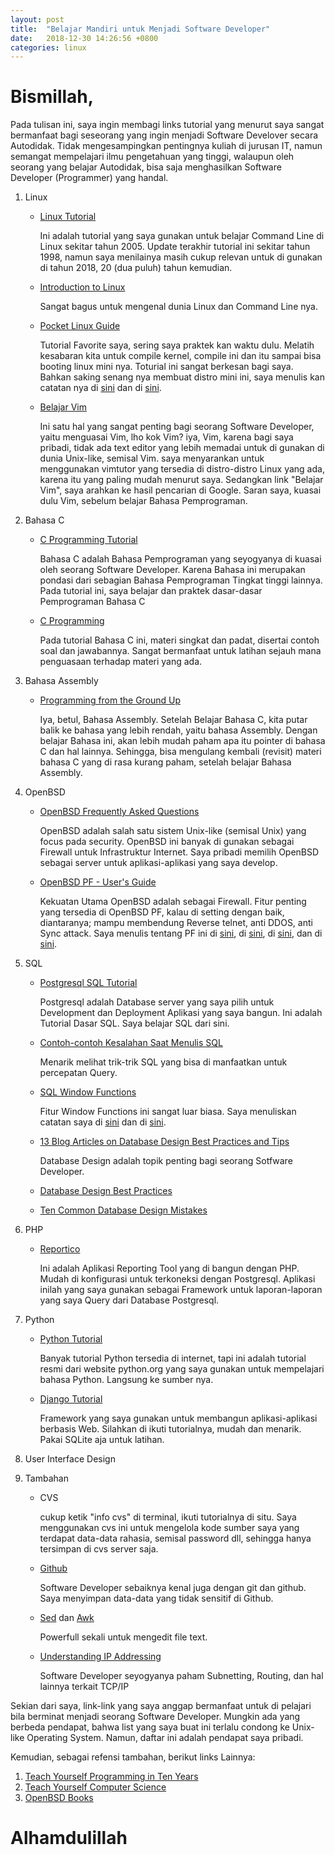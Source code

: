 ```yaml
---
layout: post
title:  "Belajar Mandiri untuk Menjadi Software Developer"
date:   2018-12-30 14:26:56 +0800
categories: linux
---
```


# Bismillah,

Pada tulisan ini, saya ingin membagi links tutorial yang menurut saya sangat bermanfaat
bagi seseorang yang ingin menjadi Software Develover secara Autodidak. Tidak
mengesampingkan pentingnya kuliah di jurusan IT, namun semangat mempelajari ilmu
pengetahuan yang tinggi, walaupun oleh seorang yang belajar Autodidak, bisa saja
menghasilkan Software Developer (Programmer) yang handal.

1.  Linux
    -	[Linux Tutorial](https://www.tldp.org/LDP/gs/node5.html)

	    Ini adalah tutorial yang saya gunakan untuk belajar Command Line di Linux
	    sekitar tahun 2005. Update terakhir tutorial ini sekitar tahun 1998, namun
	    saya menilainya masih cukup relevan untuk di gunakan di tahun 2018, 20 (dua puluh)
	    tahun kemudian.

    -	[Introduction to Linux](https://www.tldp.org/LDP/intro-linux/html/index.html)

	    Sangat bagus untuk mengenal dunia Linux dan Command Line nya.

    -	[Pocket Linux Guide](https://www.tldp.org/LDP/Pocket-Linux-Guide/html/index.html)

	    Tutorial Favorite saya, sering saya praktek kan waktu dulu. Melatih kesabaran
	    kita untuk compile kernel, compile ini dan itu sampai bisa booting linux mini nya.
	    Toturial ini sangat berkesan bagi saya. Bahkan saking senang nya membuat distro
	    mini ini, saya menulis kan catatan nya di
	    [sini](https://muntaza.wordpress.com/2009/09/07/compile-kernel-linux-2-6-30/) dan di
	    [sini](https://muntaza.wordpress.com/2009/09/07/membuat-distro-mini-pada-flash-disk/).

    -	[Belajar Vim](https://www.google.com/search?q=learn+vim)

	    Ini satu hal yang sangat penting bagi seorang Software Developer, yaitu menguasai Vim,
	    lho kok Vim? iya, Vim, karena bagi saya pribadi, tidak ada text editor yang
	    lebih memadai untuk di gunakan di dunia Unix-like, semisal Vim. saya menyarankan
	    untuk menggunakan vimtutor yang tersedia di distro-distro Linux yang ada, karena
	    itu yang paling mudah menurut saya. Sedangkan link "Belajar Vim", saya arahkan ke
	    hasil pencarian di Google. Saran saya, kuasai dulu Vim, sebelum belajar Bahasa
	    Pemprograman.

2.  Bahasa C
    -	[C Programming Tutorial](http://markburgess.org/CTutorial/CTutorial.html)

	    Bahasa C adalah Bahasa Pemprograman yang seyogyanya di kuasai oleh seorang Software
	    Developer. Karena Bahasa ini merupakan pondasi dari sebagian Bahasa Pemprograman
	    Tingkat tinggi lainnya. Pada tutorial ini, saya belajar dan praktek dasar-dasar
	    Pemprograman Bahasa C

    -	[C Programming](http://www.eskimo.com/~scs/cclass/cclass.html)

	    Pada tutorial Bahasa C ini, materi singkat dan padat, disertai contoh soal dan jawabannya.
	    Sangat bermanfaat untuk latihan sejauh mana penguasaan terhadap materi yang ada.

3.  Bahasa Assembly
    -	[Programming from the Ground Up](http://savannah.nongnu.org/projects/pgubook/)

	    Iya, betul, Bahasa Assembly. Setelah Belajar Bahasa C, kita putar balik ke bahasa yang
	    lebih rendah, yaitu bahasa Assembly. Dengan belajar Bahasa ini, akan lebih mudah
	    paham apa itu pointer di bahasa C dan hal lainnya. Sehingga, bisa mengulang
	    kembali (revisit) materi bahasa C yang di rasa kurang paham, setelah belajar
	    Bahasa Assembly.

4.  OpenBSD
    -	[OpenBSD Frequently Asked Questions](https://www.openbsd.org/faq/)

	    OpenBSD adalah salah satu sistem Unix-like (semisal Unix) yang focus pada security.
	    OpenBSD ini banyak di gunakan sebagai Firewall untuk Infrastruktur Internet. Saya pribadi
	    memilih OpenBSD sebagai server untuk aplikasi-aplikasi yang saya develop.

    -	[OpenBSD PF - User's Guide](https://www.openbsd.org/faq/pf/index.html)

	    Kekuatan Utama OpenBSD adalah sebagai Firewall. Fitur penting yang tersedia
	    di OpenBSD PF, kalau di setting dengan baik, diantaranya; mampu membendung Reverse
	    telnet, anti DDOS, anti Sync attack. Saya menulis tentang PF ini di
	    [sini](https://muntaza.wordpress.com/2011/04/28/openbsd-pf-sebagai-firewall-oleh-muhammad-muntaza-bin-hatta/),
	    di [sini](https://muntaza.wordpress.com/2011/10/11/pantau-log-ip-yang-melakukan-abuse-di-pf-openbsd/),
	    di [sini](https://muntaza.wordpress.com/2014/12/20/openbsd-pf-firewall-for-small-office-web-server/),
            dan di
	    [sini](https://muntaza.wordpress.com/2016/08/17/openbsd-pf-firewall-untuk-terima-koneksi-hanya-dari-ip-indonesia/).

6.  SQL
    -	[Postgresql SQL Tutorial](https://www.postgresql.org/docs/11/tutorial.html)

	    Postgresql adalah Database server yang saya pilih untuk Development dan Deployment Aplikasi
	    yang saya bangun. Ini adalah Tutorial Dasar SQL. Saya belajar SQL dari sini.

    -	[Contoh-contoh Kesalahan Saat Menulis SQL](https://blog.jooq.org/2013/07/30/10-common-mistakes-java-developers-make-when-writing-sql/)

	    Menarik melihat trik-trik SQL yang bisa di manfaatkan untuk percepatan Query.

    -	[SQL Window Functions](https://blog.jooq.org/2013/11/03/probably-the-coolest-sql-feature-window-functions/)

	    Fitur Window Functions ini sangat luar biasa. Saya menuliskan catatan saya di
	    [sini](https://github.com/muntaza/Open_Persediaan/blob/master/perhitungan_saldo.md)
	    dan di
	    [sini](https://github.com/muntaza/Open_Persediaan/blob/master/perhitungan_persediaan.md).

    -	[13 Blog Articles on Database Design Best Practices and Tips](https://www.vertabelo.com/blog/notes-from-the-lab/13-blog-articles-with-database-design-tips-and-best-practices)

	    Database Design adalah topik penting bagi seorang Sotfware Developer.

    -	[Database Design Best Practices](https://conceptainc.com/blog/10-database-design-best-practices/)

    -	[Ten Common Database Design Mistakes](https://www.red-gate.com/simple-talk/sql/database-administration/ten-common-database-design-mistakes/)


7.  PHP
    -	[Reportico](http://www.reportico.org/site2/index.php)

	    Ini adalah Aplikasi Reporting Tool yang di bangun dengan PHP. Mudah di konfigurasi
	    untuk terkoneksi dengan Postgresql. Aplikasi inilah yang saya gunakan sebagai Framework
	    untuk laporan-laporan yang saya Query dari Database Postgresql.

8.  Python
    -	[Python Tutorial](https://docs.python.org/3/tutorial/)

	    Banyak tutorial Python tersedia di internet, tapi ini adalah tutorial resmi dari website
	    python.org yang saya gunakan untuk mempelajari bahasa Python. Langsung ke sumber nya.

    -	[Django Tutorial](https://docs.djangoproject.com/en/2.1/intro/tutorial01/)

	    Framework yang saya gunakan untuk membangun aplikasi-aplikasi berbasis Web. Silahkan
	    di ikuti tutorialnya, mudah dan menarik. Pakai SQLite aja untuk latihan.


9.  User Interface Design

10. Tambahan
    -	CVS

	    cukup ketik "info cvs" di terminal, ikuti tutorialnya di situ. Saya menggunakan cvs
	    ini untuk mengelola kode sumber saya yang terdapat data-data rahasia, semisal
	    password dll, sehingga hanya tersimpan di cvs server saja.

    -	[Github](https://guides.github.com/)

	    Software Developer sebaiknya kenal juga dengan git dan github. Saya menyimpan data-data
	    yang tidak sensitif di Github.

    -	[Sed](http://www.grymoire.com/Unix/Sed.html) dan
    	[Awk](http://www.grymoire.com/Unix/Awk.html)

	    Powerfull sekali untuk mengedit file text.




    -   [Understanding IP Addressing](http://pages.di.unipi.it/ricci/501302.pdf)

	    Software Developer seyogyanya paham Subnetting, Routing, dan hal lainnya
	    terkait TCP/IP


Sekian dari saya, link-link yang saya anggap bermanfaat untuk di pelajari bila berminat
menjadi seorang Software Developer. Mungkin ada yang berbeda pendapat, bahwa list yang saya
buat ini terlalu condong ke Unix-like Operating System. Namun, daftar ini adalah pendapat saya pribadi.

Kemudian, sebagai refensi tambahan, berikut links Lainnya:

1.  [Teach Yourself Programming in Ten Years](http://norvig.com/21-days.html)
2.  [Teach Yourself Computer Science](https://teachyourselfcs.com/)
3.  [OpenBSD Books](https://www.openbsd.org/books.html)


# Alhamdulillah

